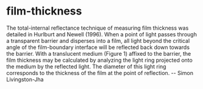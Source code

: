# film-thickness
The total-internal reflectance technique of measuring film thickness was detailed in Hurlburt and Newell (1996).  When a point of light passes through a transparent barrier and disperses into a film, all light beyond the critical angle of the film-boundary interface will be reflected back down towards the barrier.  With a translucent medium (Figure 1) affixed to the barrier, the film thickness may be calculated by analyzing the light ring projected onto the medium by the reflected light.  The diameter of this light ring corresponds to the thickness of the film at the point of reflection. -- Simon Livingston-Jha
